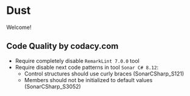 # Dust

Welcome!

## Code Quality by codacy.com

- Require completely disable `RemarkLint 7.0.0` tool
- Require disable next code patterns in tool `Sonar C# 8.12`:
  - Control structures should use curly braces (SonarCSharp_S121)
  - Members should not be initialized to default values (SonarCSharp_S3052)
